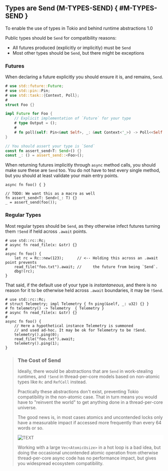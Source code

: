 ﻿<!-- Copyright (c) Microsoft Corporation. Licensed under the MIT license. -->

## Types are Send (M-TYPES-SEND) { #M-TYPES-SEND }

<why>To enable the use of types in Tokio and behind runtime abstractions</why>
<guideline-status><active>1.0</active></guideline-status>

Public types should be `Send` for compatibility reasons:

- All futures produced (explicitly or implicitly) must be `Send`
- Most other types should be `Send`, but there might be exceptions

### Futures

When declaring a future explicitly you should ensure it is, and remains, `Send`.

```rust
# use std::future::Future;
# use std::pin::Pin;
# use std::task::{Context, Poll};
#
struct Foo {}

impl Future for Foo {
    // Explicit implementation of `Future` for your type
    # type Output = ();
    #
    # fn poll(self: Pin<&mut Self>, _: &mut Context<'_>) -> Poll<<Self as Future>::Output> { todo!() }
}

// You should assert your type is `Send`
const fn assert_send<T: Send>() {}
const _: () = assert_send::<Foo>();
```

When returning futures implicitly through `async` method calls, you should make sure these are `Send` too. You do not have to test every single method,
but you should at least validate your main entry points.

```rust,edition2021
async fn foo() { }

// TODO: We want this as a macro as well
fn assert_send<T: Send>(_: T) {}
_ = assert_send(foo());
```

### Regular Types

Most regular types should be `Send`, as they otherwise infect futures turning them `!Send` if held across `.await` points.

```rust,edition2021
# use std::rc::Rc;
# async fn read_file(x: &str) {}
#
async fn foo() {
    let rc = Rc::new(123);      // <-- Holding this across an .await point prevents
    read_file("foo.txt").await; //     the future from being `Send`.
    dbg!(rc);
}
```

That said, if the default use of your type is _instantaneous_, and there is no reason for it to be otherwise held across `.await` boundaries, it may be `!Send`.

```rust,edition2021
# use std::rc::Rc;
# struct Telemetry; impl Telemetry { fn ping(&self, _: u32) {} }
# fn telemetry() -> Telemetry  { Telemetry }
# async fn read_file(x: &str) {}
#
async fn foo() {
    // Here a hypothetical instance Telemetry is summoned
    // and used ad-hoc. It may be ok for Telemetry to be !Send.
    telemetry().ping(0);
    read_file("foo.txt").await;
    telemetry().ping(1);
}
```

> ### <tip></tip> The Cost of Send
>
> Ideally, there would be abstractions that are `Send` in work-stealing runtimes, and `!Send` in thread-per-core models based on non-atomic
> types like `Rc` and `RefCell` instead.
>
> Practically these abstractions don't exist, preventing Tokio compatibility in the non-atomic case. That in turn means you would have to
> "reinvent the world" to get anything done in a thread-per-core universe.
>
> The good news is, in most cases atomics and uncontended locks only have a measurable impact if accessed more frequently than every 64 words or so.
>
> <div style="background-color:white;">
>
> ![TEXT](M-TYPES-SEND.svg)
>
> </div>
>
> Working with a large `Vec<AtomicUsize>` in a hot loop is a bad idea, but doing the occasional uncontended atomic operation from otherwise thread-per-core
> async code has no performance impact, but gives you widespread ecosystem compatibility.
